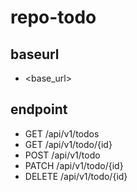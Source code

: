 # repo-todo

## baseurl
- <base_url>

## endpoint
- GET /api/v1/todos
- GET /api/v1/todo/{id}
- POST /api/v1/todo
- PATCH /api/v1/todo/{id}
- DELETE /api/v1/todo/{id}

